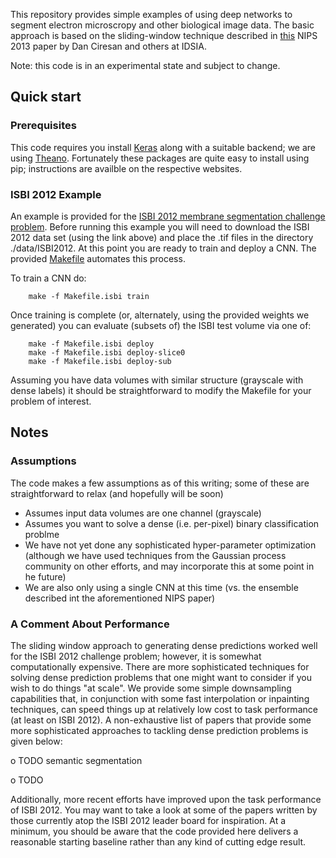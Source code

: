 This repository provides simple examples of using deep networks to segment electron microscropy and other biological image data.  The basic approach is based on the sliding-window technique described in [this](http://papers.nips.cc/paper/4741-deep-neural-networks-segment-neuronal-membranes-in-electron-microscopy-images) NIPS 2013 paper by Dan Ciresan and others at IDSIA.


Note: this code is in an experimental state and subject to change.


## Quick start

### Prerequisites

This code requires you install [Keras](http://keras.io/) along with a suitable backend; we are using [Theano](http://deeplearning.net/software/theano/).  Fortunately these packages are quite easy to install using pip; instructions are availble on the respective websites.


### ISBI 2012 Example

An example is provided for the [ISBI 2012 membrane segmentation challenge problem](http://brainiac2.mit.edu/isbi_challenge/).  Before running this example you will need to download the ISBI 2012 data set (using the link above) and place the .tif files in the directory ./data/ISBI2012. At this point you are ready to train and deploy a CNN.  The provided [Makefile](./Makefile) automates this process.

To train a CNN do:
```
    make -f Makefile.isbi train
```

Once training is complete (or, alternately, using the provided weights we generated) you can evaluate (subsets of) the ISBI test volume via one of:
```
    make -f Makefile.isbi deploy 
    make -f Makefile.isbi deploy-slice0
    make -f Makefile.isbi deploy-sub
```

Assuming you have data volumes with similar structure (grayscale with dense labels) it should be straightforward to modify the Makefile for your problem of interest.


## Notes

### Assumptions
The code makes a few assumptions as of this writing; some of these are straightforward to relax (and hopefully will be soon)

- Assumes input data volumes are one channel (grayscale)
- Assumes you want to solve a dense (i.e. per-pixel) binary classification problme
- We have not yet done any sophisticated hyper-parameter optimization (although we have used techniques from the Gaussian process community on other efforts, and may incorporate this at some point in he future)
- We are also only using a single CNN at this time (vs. the ensemble described int the aforementioned NIPS paper)


### A Comment About Performance
The sliding window approach to generating dense predictions worked well for the ISBI 2012 challenge problem; however, it is somewhat computationally expensive.  There are more sophisticated techniques for solving dense prediction problems that one might want to consider if you wish to do things "at scale".  We provide some simple downsampling capabilities that, in conjunction with some fast interpolation or inpainting techniques, can speed things up at relatively low cost to task performance (at least on ISBI 2012).  A non-exhaustive list of papers that provide some more sophisticated approaches to tackling dense prediction problems is given below:

o TODO semantic segmentation

o TODO

Additionally, more recent efforts have improved upon the task performance of ISBI 2012.   You may want to take a look at some of the papers written by those currently atop the ISBI 2012 leader board for inspiration.   At a minimum, you should be aware that the code provided here delivers a reasonable starting baseline rather than any kind of cutting edge result.

